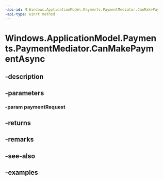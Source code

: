 ```yaml
---
-api-id: M:Windows.ApplicationModel.Payments.PaymentMediator.CanMakePaymentAsync(Windows.ApplicationModel.Payments.PaymentRequest)
-api-type: winrt method
---
```


<!-- Method syntax.
public IAsyncOperation<bool> PaymentMediator.CanMakePaymentAsync(PaymentRequest paymentRequest)
-->

# Windows.ApplicationModel.Payments.PaymentMediator.CanMakePaymentAsync

## -description

## -parameters
### -param paymentRequest

## -returns

## -remarks

## -see-also

## -examples

